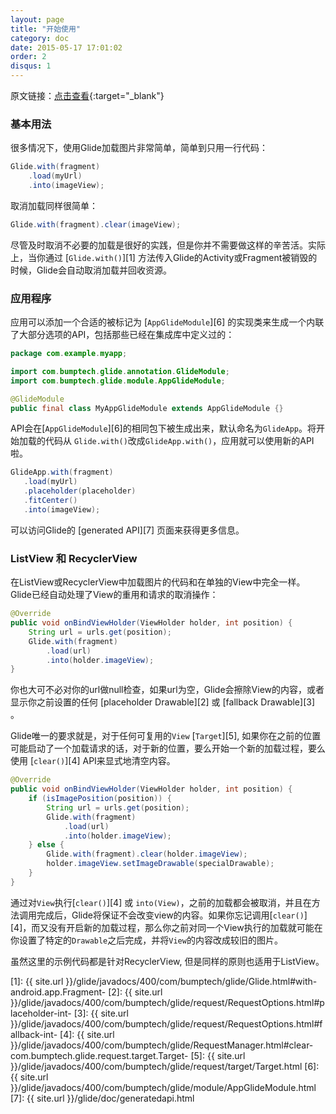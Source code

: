 ```yaml
---
layout: page
title: "开始使用"
category: doc
date: 2015-05-17 17:01:02
order: 2
disqus: 1
---
```


原文链接：[点击查看](http://bumptech.github.io/glide/doc/getting-started.html){:target="_blank"}

### 基本用法

很多情况下，使用Glide加载图片非常简单，简单到只用一行代码：

```java
Glide.with(fragment)
    .load(myUrl)
    .into(imageView);
```

取消加载同样很简单：

```java
Glide.with(fragment).clear(imageView);
```

尽管及时取消不必要的加载是很好的实践，但是你并不需要做这样的辛苦活。实际上，当你通过 [``Glide.with()``][1] 方法传入Glide的Activity或Fragment被销毁的时候，Glide会自动取消加载并回收资源。

### 应用程序

应用可以添加一个合适的被标记为 [``AppGlideModule``][6] 的实现类来生成一个内联了大部分选项的API，包括那些已经在集成库中定义过的：

```java
package com.example.myapp;

import com.bumptech.glide.annotation.GlideModule;
import com.bumptech.glide.module.AppGlideModule;

@GlideModule
public final class MyAppGlideModule extends AppGlideModule {}
```

API会在[``AppGlideModule``][6]的相同包下被生成出来，默认命名为``GlideApp``。将开始加载的代码从 ``Glide.with()``改成``GlideApp.with()``，应用就可以使用新的API啦。

```java
GlideApp.with(fragment)
   .load(myUrl)
   .placeholder(placeholder)
   .fitCenter()
   .into(imageView);
```

可以访问Glide的 [generated API][7] 页面来获得更多信息。 

### ListView 和 RecyclerView

在ListView或RecyclerView中加载图片的代码和在单独的View中完全一样。Glide已经自动处理了View的重用和请求的取消操作：

```java
@Override
public void onBindViewHolder(ViewHolder holder, int position) {
    String url = urls.get(position);
    Glide.with(fragment)
        .load(url)
        .into(holder.imageView);
}
```

你也大可不必对你的url做null检查，如果url为空，Glide会擦除View的内容，或者显示你之前设置的任何 [placeholder Drawable][2] 或 [fallback Drawable][3] 。

Glide唯一的要求就是，对于任何可复用的``View`` [``Target``][5], 如果你在之前的位置可能启动了一个加载请求的话，对于新的位置，要么开始一个新的加载过程，要么使用 [``clear()``][4] API来显式地清空内容。

```java
@Override
public void onBindViewHolder(ViewHolder holder, int position) {
    if (isImagePosition(position)) {
        String url = urls.get(position);
        Glide.with(fragment)
            .load(url)
            .into(holder.imageView);
    } else {
        Glide.with(fragment).clear(holder.imageView);
        holder.imageView.setImageDrawable(specialDrawable);
    }
}
```


通过对``View``执行[``clear()``][4] 或 ``into(View)``，之前的加载都会被取消，并且在方法调用完成后，Glide将保证不会改变view的内容。如果你忘记调用[``clear()``][4]，而又没有开启新的加载过程，那么你之前对同一个View执行的加载就可能在你设置了特定的``Drawable``之后完成，并将``View``的内容改成较旧的图片。

虽然这里的示例代码都是针对RecyclerView, 但是同样的原则也适用于ListView。

[1]: {{ site.url }}/glide/javadocs/400/com/bumptech/glide/Glide.html#with-android.app.Fragment-
[2]: {{ site.url }}/glide/javadocs/400/com/bumptech/glide/request/RequestOptions.html#placeholder-int-
[3]: {{ site.url }}/glide/javadocs/400/com/bumptech/glide/request/RequestOptions.html#fallback-int-
[4]: {{ site.url }}/glide/javadocs/400/com/bumptech/glide/RequestManager.html#clear-com.bumptech.glide.request.target.Target-
[5]: {{ site.url }}/glide/javadocs/400/com/bumptech/glide/request/target/Target.html
[6]: {{ site.url }}/glide/javadocs/400/com/bumptech/glide/module/AppGlideModule.html
[7]: {{ site.url }}/glide/doc/generatedapi.html

